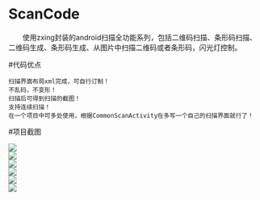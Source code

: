 # ScanCode

　　使用zxing封装的android扫描全功能系列，包括二维码扫描、条形码扫描、二维码生成、条形码生成、从图片中扫描二维码或者条形码，闪光灯控制。

#代码优点

    扫描界面布局xml完成，可自行订制！
    不乱码，不变形！
    扫描后可得到扫描的截图！
    支持连续扫描！
    在一个项目中可多处使用，根据CommonScanActivity在多写一个自己的扫描界面就行了！

#项目截图

![](https://github.com/liang530/ScanCode/raw/master/images/main.png)<br/>
![](https://github.com/liang530/ScanCode/raw/master/images/createCode.png)<br/>
![](https://github.com/liang530/ScanCode/raw/master/images/scanCode.png)<br/>
![](https://github.com/liang530/ScanCode/raw/master/images/scan2code.png)<br/>
![](https://github.com/liang530/ScanCode/raw/master/images/scan_bar_code.png)<br/>
![](https://github.com/liang530/ScanCode/raw/master/images/scan_photo.png)<br/>
